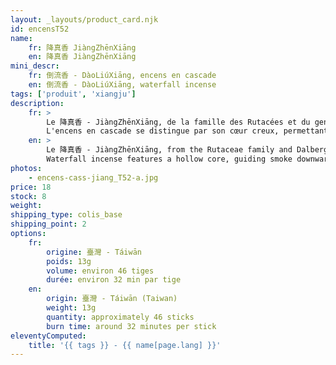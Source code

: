 ```yaml
---
layout: _layouts/product_card.njk
id: encensT52
name:
    fr: 降真香 JiàngZhēnXiāng 
    en: 降真香 JiàngZhēnXiāng 
mini_descr:
    fr: 倒流香 - DàoLiúXiāng, encens en cascade
    en: 倒流香 - DàoLiúXiāng, waterfall incense
tags: ['produit', 'xiangju']
description: 
    fr: >
        Le 降真香 - JiàngZhēnXiāng, de la famille des Rutacées et du genre Dalbergia, est un arbre à feuilles persistantes dont la résine aromatique se forme naturellement en réponse aux blessures (foudre, vent, insectes, broutage, entailles). Avec le temps, cette résine se solidifie en un bois rare et parfumé.<!--more--> L’île de Hainan produit le JiàngZhēnXiāng de la plus haute qualité. Selon le terroir, ses arômes varient entre notes lactées, florales (orchidée) et miellées. Apprécié pour sa fraîcheur et son parfum élégant, il est prisé en médecine traditionnelle et en art de l’encens pour purifier l’esprit et nourrir l’âme.  
        L'encens en cascade se distingue par son cœur creux, permettant à la fumée de descendre en cascade, créant une expérience visuelle unique. Dans la tradition chinoise de l’encens, la contemplation et l’olfaction se complètent pour une immersion sensorielle raffinée.
    en: >
        Le 降真香 - JiàngZhēnXiāng, from the Rutaceae family and Dalbergia genus, is an evergreen tree whose aromatic resin naturally forms in response to injuries (lightning, wind, insects, grazing, cuts). Over time, this resin solidifies into a rare and fragrant wood.<!--more--> The island of Hainan produces the highest quality JiàngZhēnXiāng. Depending on the terroir, its aromas range from milky, floral (orchid), to honeyed notes. Valued for its freshness and elegant scent, it is highly prized in traditional medicine and incense arts for purifying the mind and nurturing the soul.  
        Waterfall incense features a hollow core, guiding smoke downward like a cascading waterfall, offering a unique visual experience. In Chinese incense culture, watching and smelling incense are complementary, enhancing the sensory ritual.
photos:
    - encens-cass-jiang_T52-a.jpg
price: 18
stock: 8
weight:  
shipping_type: colis_base
shipping_point: 2
options:
    fr:
        origine: 臺灣 - Táiwān
        poids: 13g
        volume: environ 46 tiges
        durée: environ 32 min par tige 
    en:
        origin: 臺灣 - Táiwān (Taiwan) 
        weight: 13g
        quantity: approximately 46 sticks
        burn time: around 32 minutes per stick
eleventyComputed:
    title: '{{ tags }} - {{ name[page.lang] }}'
---
```

